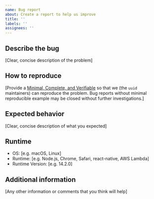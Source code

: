 ```yaml
---
name: Bug report
about: Create a report to help us improve
title: ''
labels: ''
assignees: ''
---
```


<!--
READ THIS FIRST: If you are using Node.js 13.x please make sure to upgrade to the latest Node.js
version before filing your bug report. Node.js 13.x is NOT supported by this library.
-->

## Describe the bug

[Clear, concise description of the problem]

## How to reproduce

[Provide a [Minimal, Complete, and Verifiable](https://stackoverflow.com/help/minimal-reproducible-example) so that we (the `uuid` maintainers) can reproduce the problem. Bug reports without minimal reproducible example may be closed without further investigations.]

## Expected behavior

[Clear, concise description of what you expected]

## Runtime

- OS: [e.g. macOS, Linux]
- Runtime: [e.g. Node.js, Chrome, Safari, react-native, AWS Lambda]
- Runtime Version: [e.g. 14.2.0]

## Additional information

[Any other information or comments that you think will help]
